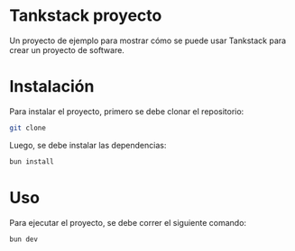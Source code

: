 # Tankstack proyecto

Un proyecto de ejemplo para mostrar cómo se puede usar Tankstack para crear un proyecto de software.

# Instalación

Para instalar el proyecto, primero se debe clonar el repositorio:

```bash
git clone
```

Luego, se debe instalar las dependencias:

```bash
bun install
```

# Uso

Para ejecutar el proyecto, se debe correr el siguiente comando:

```bash
bun dev
```